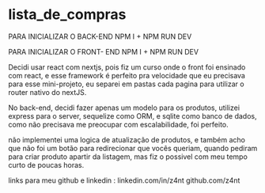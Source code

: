 # lista_de_compras

PARA INICIALIZAR O BACK-END NPM I + NPM RUN DEV

PARA INICIALIZAR O FRONT- END NPM I + NPM RUN DEV

Decidi usar react com nextjs, pois fiz um curso onde o front foi ensinado com react, e esse framework é perfeito pra velocidade que eu precisava para esse mini-projeto, eu separei em pastas cada pagina para utilizar o router nativo do nextJS.

No back-end, decidi fazer apenas um modelo para os produtos, utilizei express para o server, sequelize como ORM, e sqlite como banco de dados, como não precisava me preocupar com escalabilidade, foi perfeito. 

não implementei uma logica de atualização de produtos, e também acho que não foi um botão para redirecionar que vocês queriam, quando pediram para criar produto apartir da listagem, mas fiz o possivel com meu tempo curto de poucas horas.

links para meu github e linkedin : 
linkedin.com/in/z4nt
github.com/z4nt

